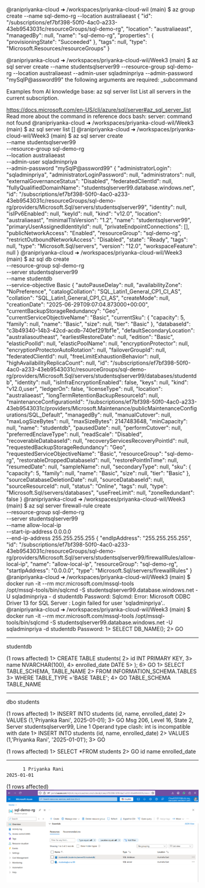 @ranipriyanka-cloud ➜ /workspaces/priyanka-cloud-wil (main) $ az group create --name sql-demo-rg --location australiaeast
{
  "id": "/subscriptions/ef7bf398-50f0-4ac0-a233-43eb9543031c/resourceGroups/sql-demo-rg",
  "location": "australiaeast",
  "managedBy": null,
  "name": "sql-demo-rg",
  "properties": {
    "provisioningState": "Succeeded"
  },
  "tags": null,
  "type": "Microsoft.Resources/resourceGroups"
}

@ranipriyanka-cloud ➜ /workspaces/priyanka-cloud-wil/Week3 (main) $ az sql
 server create   --name studentsqlserver99   --resource-group sql-demo-rg   --location australiaeast   --admin-user sqladminpriya   --admin-password "mySqlP@assword99"
the following arguments are required: _subcommand

Examples from AI knowledge base:
az sql server list
List all servers in the current subscription.

https://docs.microsoft.com/en-US/cli/azure/sql/server#az_sql_server_list
Read more about the command in reference docs
bash: server: command not found
@ranipriyanka-cloud ➜ /workspaces/priyanka-cloud-wil/Week3 (main) $ az sql server list
[]
@ranipriyanka-cloud ➜ /workspaces/priyanka-cloud-wil/Week3 (main) $ az sql server create \
  --name studentsqlserver99 \
  --resource-group sql-demo-rg \
  --location australiaeast \
  --admin-user sqladminpriya \
  --admin-password "mySqlP@assword99"
{
  "administratorLogin": "sqladminpriya",
  "administratorLoginPassword": null,
  "administrators": null,
  "externalGovernanceStatus": "Disabled",
  "federatedClientId": null,
  "fullyQualifiedDomainName": "studentsqlserver99.database.windows.net",
  "id": "/subscriptions/ef7bf398-50f0-4ac0-a233-43eb9543031c/resourceGroups/sql-demo-rg/providers/Microsoft.Sql/servers/studentsqlserver99",
  "identity": null,
  "isIPv6Enabled": null,
  "keyId": null,
  "kind": "v12.0",
  "location": "australiaeast",
  "minimalTlsVersion": "1.2",
  "name": "studentsqlserver99",
  "primaryUserAssignedIdentityId": null,
  "privateEndpointConnections": [],
  "publicNetworkAccess": "Enabled",
  "resourceGroup": "sql-demo-rg",
  "restrictOutboundNetworkAccess": "Disabled",
  "state": "Ready",
  "tags": null,
  "type": "Microsoft.Sql/servers",
  "version": "12.0",
  "workspaceFeature": null
}
@ranipriyanka-cloud ➜ /workspaces/priyanka-cloud-wil/Week3 (main) $ az sql db create \
  --resource-group sql-demo-rg \
  --server studentsqlserver99 \
  --name studentdb \
  --service-objective Basic
{
  "autoPauseDelay": null,
  "availabilityZone": "NoPreference",
  "catalogCollation": "SQL_Latin1_General_CP1_CI_AS",
  "collation": "SQL_Latin1_General_CP1_CI_AS",
  "createMode": null,
  "creationDate": "2025-06-29T09:07:04.873000+00:00",
  "currentBackupStorageRedundancy": "Geo",
  "currentServiceObjectiveName": "Basic",
  "currentSku": {
    "capacity": 5,
    "family": null,
    "name": "Basic",
    "size": null,
    "tier": "Basic"
  },
  "databaseId": "c3b49340-14b3-42cd-acdb-740ef291bf1e",
  "defaultSecondaryLocation": "australiasoutheast",
  "earliestRestoreDate": null,
  "edition": "Basic",
  "elasticPoolId": null,
  "elasticPoolName": null,
  "encryptionProtector": null,
  "encryptionProtectorAutoRotation": null,
  "failoverGroupId": null,
  "federatedClientId": null,
  "freeLimitExhaustionBehavior": null,
  "highAvailabilityReplicaCount": null,
  "id": "/subscriptions/ef7bf398-50f0-4ac0-a233-43eb9543031c/resourceGroups/sql-demo-rg/providers/Microsoft.Sql/servers/studentsqlserver99/databases/studentdb",
  "identity": null,
  "isInfraEncryptionEnabled": false,
  "keys": null,
  "kind": "v12.0,user",
  "ledgerOn": false,
  "licenseType": null,
  "location": "australiaeast",
  "longTermRetentionBackupResourceId": null,
  "maintenanceConfigurationId": "/subscriptions/ef7bf398-50f0-4ac0-a233-43eb9543031c/providers/Microsoft.Maintenance/publicMaintenanceConfigurations/SQL_Default",
  "managedBy": null,
  "manualCutover": null,
  "maxLogSizeBytes": null,
  "maxSizeBytes": 2147483648,
  "minCapacity": null,
  "name": "studentdb",
  "pausedDate": null,
  "performCutover": null,
  "preferredEnclaveType": null,
  "readScale": "Disabled",
  "recoverableDatabaseId": null,
  "recoveryServicesRecoveryPointId": null,
  "requestedBackupStorageRedundancy": "Geo",
  "requestedServiceObjectiveName": "Basic",
  "resourceGroup": "sql-demo-rg",
  "restorableDroppedDatabaseId": null,
  "restorePointInTime": null,
  "resumedDate": null,
  "sampleName": null,
  "secondaryType": null,
  "sku": {
    "capacity": 5,
    "family": null,
    "name": "Basic",
    "size": null,
    "tier": "Basic"
  },
  "sourceDatabaseDeletionDate": null,
  "sourceDatabaseId": null,
  "sourceResourceId": null,
  "status": "Online",
  "tags": null,
  "type": "Microsoft.Sql/servers/databases",
  "useFreeLimit": null,
  "zoneRedundant": false
}
@ranipriyanka-cloud ➜ /workspaces/priyanka-cloud-wil/Week3 (main) $ az sql server firewall-rule create \
  --resource-group sql-demo-rg \
  --server studentsqlserver99 \
  --name allow-local-ip \
  --start-ip-address 0.0.0.0 \
  --end-ip-address 255.255.255.255
{
  "endIpAddress": "255.255.255.255",
  "id": "/subscriptions/ef7bf398-50f0-4ac0-a233-43eb9543031c/resourceGroups/sql-demo-rg/providers/Microsoft.Sql/servers/studentsqlserver99/firewallRules/allow-local-ip",
  "name": "allow-local-ip",
  "resourceGroup": "sql-demo-rg",
  "startIpAddress": "0.0.0.0",
  "type": "Microsoft.Sql/servers/firewallRules"
}
@ranipriyanka-cloud ➜ /workspaces/priyanka-cloud-wil/Week3 (main) $ docker run -it --rm mcr.microsoft.com/mssql-tools \
  /opt/mssql-tools/bin/sqlcmd -S studentsqlserver99.database.windows.net -U sqladminpriya -
d studentdb
Password: 
Sqlcmd: Error: Microsoft ODBC Driver 13 for SQL Server : Login failed for user 'sqladminpriya'..
@ranipriyanka-cloud ➜ /workspaces/priyanka-cloud-wil/Week3 (main) $ docker run -it --rm mcr.microsoft.com/mssql-tools   /opt/mssql-tools/bin/sqlcmd -S studentsqlserver99.database.windows.net -U sqladminpriya -d studentdb
Password: 
1> SELECT DB_NAME();
2> GO
                                                                                                                                
--------------------------------------------------------------------------------------------------------------------------------
studentdb                                                                                                                       

(1 rows affected)
1> CREATE TABLE students(
2> id INT PRIMARY KEY,
3> name NVARCHAR(100),
4> enrolled_date DATE
5> );
6> GO
1> SELECT TABLE_SCHEMA, TABLE_NAME
2> FROM INFORMATION_SCHEMA.TABLES
3> WHERE TABLE_TYPE ='BASE TABLE';
4> GO
TABLE_SCHEMA                                                                                                                     TABLE_NAME                                                                                                                      
-------------------------------------------------------------------------------------------------------------------------------- --------------------------------------------------------------------------------------------------------------------------------
dbo                                                                                                                              students                                                                                                                        

(1 rows affected)
1> INSERT INTO students (id, name, enrolled_date)
2> VALUES (1,'Priyanka Rani', 2025-01-01);
3> GO
Msg 206, Level 16, State 2, Server studentsqlserver99, Line 1
Operand type clash: int is incompatible with date
1> INSERT INTO students (id, name, enrolled_date)
2> VALUES (1,'Priyanka Rani', '2025-01-01');
3> GO

(1 rows affected)
1> SELECT *FROM students
2> GO
id          name                                                                                                 enrolled_date   
----------- ---------------------------------------------------------------------------------------------------- ----------------
          1 Priyanka Rani                                                                                              2025-01-01

(1 rows affected)
![alt text](image.png)

